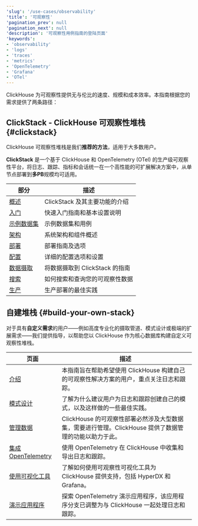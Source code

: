 ```yaml
---
'slug': '/use-cases/observability'
'title': '可观察性'
'pagination_prev': null
'pagination_next': null
'description': '可观察性用例指南的登陆页面'
'keywords':
- 'observability'
- 'logs'
- 'traces'
- 'metrics'
- 'OpenTelemetry'
- 'Grafana'
- 'OTel'
---
```


ClickHouse 为可观察性提供无与伦比的速度、规模和成本效率。本指南根据您的需求提供了两条路径：

## ClickStack - ClickHouse 可观察性堆栈 {#clickstack}

ClickHouse 可观察性堆栈是我们**推荐的方法**，适用于大多数用户。

**ClickStack** 是一个基于 ClickHouse 和 OpenTelemetry (OTel) 的生产级可观察性平台，将日志、跟踪、指标和会话统一在一个高性能的可扩展解决方案中，从单节点部署到**多PB**规模均可适用。

| 部分                         | 描述                                       |
|-----------------------------|------------------------------------------|
| [概述](/use-cases/observability/clickstack/overview)       | ClickStack 及其主要功能的介绍               |
| [入门](/use-cases/observability/clickstack/getting-started)     | 快速入门指南和基本设置说明                 |
| [示例数据集](/use-cases/observability/clickstack/sample-datasets) | 示例数据集和用例                           |
| [架构](/use-cases/observability/clickstack/architecture)         | 系统架构和组件概述                         |
| [部署](/use-cases/observability/clickstack/deployment)           | 部署指南及选项                             |
| [配置](/use-cases/observability/clickstack/config)               | 详细的配置选项和设置                       |
| [数据摄取](/use-cases/observability/clickstack/ingesting-data)  | 将数据摄取到 ClickStack 的指南               |
| [搜索](/use-cases/observability/clickstack/search)               | 如何搜索和查询您的可观察性数据              |
| [生产](/use-cases/observability/clickstack/production)           | 生产部署的最佳实践                         |


## 自建堆栈 {#build-your-own-stack}

对于具有**自定义需求**的用户——例如高度专业化的摄取管道、模式设计或极端的扩展需求——我们提供指导，以帮助您以 ClickHouse 作为核心数据库构建自定义可观察性堆栈。

| 页面                                                | 描述                                                                                                                                                                     |
|-----------------------------------------------------|-------------------------------------------------------------------------------------------------------------------------------------------------------------------------|
| [介绍](/use-cases/observability/introduction)             | 本指南旨在帮助希望使用 ClickHouse 构建自己的可观察性解决方案的用户，重点关注日志和跟踪。                                                                           |
| [模式设计](/use-cases/observability/schema-design)         | 了解为什么建议用户为日志和跟踪创建自己的模式，以及这样做的一些最佳实践。                                                                                           |
| [管理数据](/observability/managing-data)            | ClickHouse 的可观察性部署必然涉及大型数据集，需要进行管理。ClickHouse 提供了数据管理的功能以助力于此。                                                                 |
| [集成 OpenTelemetry](/observability/integrating-opentelemetry) | 使用 OpenTelemetry 在 ClickHouse 中收集和导出日志和跟踪。                                                                                                         |
| [使用可视化工具](/observability/grafana)             | 了解如何使用可观察性可视化工具为 ClickHouse 提供支持，包括 HyperDX 和 Grafana。                                                                                     |
| [演示应用程序](/observability/demo-application)      | 探索 OpenTelemetry 演示应用程序，该应用程序分支已调整为与 ClickHouse 一起处理日志和跟踪。                                                                             |
